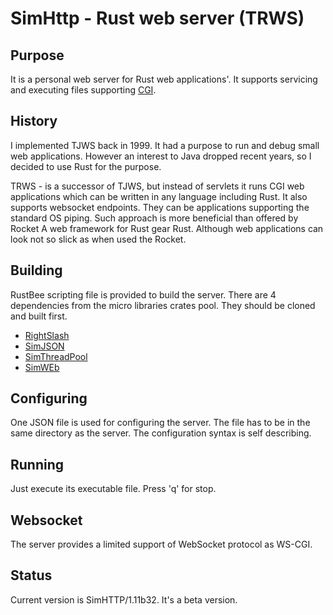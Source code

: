 # SimHttp - Rust web server (TRWS)
## Purpose
It is a personal web server for Rust web applications'. It supports servicing and executing 
files supporting [CGI](https://www.rfc-editor.org/rfc/rfc3875).
## History
I implemented TJWS back in 1999. It had a purpose to run and debug small web applications. 
However an interest to Java dropped recent years, so I decided to use Rust for the purpose.

TRWS - is a successor of TJWS, but instead of servlets it runs CGI web applications which can be written in
any language including Rust. It also supports websocket endpoints. They can be applications
supporting the standard OS piping. Such approach is more beneficial than offered by Rocket A web framework for Rust gear Rust. 
Although web applications can look not so slick as when used the Rocket.

## Building
RustBee scripting file is provided to build the server. There are 4 dependencies from the
micro libraries crates pool. They should be cloned and built first.
- [RightSlash](https://github.com/vernisaz/right_slash)
- [SimJSON](https://github.com/vernisaz/simjson)
- [SimThreadPool](https://github.com/vernisaz/simtpool)
- [SimWEb](https://github.com/vernisaz/simweb) 

## Configuring
One JSON file is used for configuring the server. The file has to be in the same directory as the server.
The configuration syntax is self describing. 

## Running
Just execute its executable file. Press 'q' for stop.

## Websocket
The server provides a limited support of WebSocket protocol as WS-CGI.

## Status
Current version is SimHTTP/1.11b32. It's a beta version.
